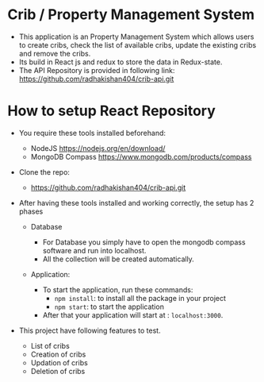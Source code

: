 # Crib / Property Management System

 - This application is an Property Management System which allows users to create cribs, check the list of available cribs, update the existing cribs and remove the cribs.
 - Its build in React js and redux to store the data in Redux-state.
 - The API Repository is provided in following link: https://github.com/radhakishan404/crib-api.git

# How to setup React Repository

- You require these tools installed beforehand:
    - NodeJS https://nodejs.org/en/download/
    - MongoDB Compass https://www.mongodb.com/products/compass

- Clone the repo:
    - https://github.com/radhakishan404/crib-api.git

- After having these tools installed and working correctly, the setup has 2 phases
    - Database
        - For Database you simply have to open the mongodb compass software and run into localhost.
        - All the collection will be created automatically.

    - Application:
        - To start the application, run these commands:
            - `npm install`: to install all the package in your project
            - `npm start`: to start the application
        - After that your application will start at : `localhost:3000`.

- This project have following features to test.
    - List of cribs
    - Creation of cribs
    - Updation of cribs
    - Deletion of cribs